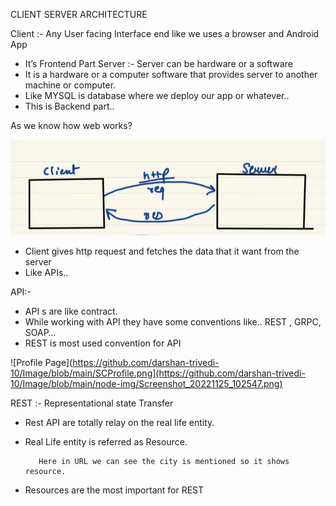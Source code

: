 CLIENT SERVER ARCHITECTURE

Client :- Any User facing Interface end like we uses a browser and Android App 
-	It’s Frontend Part
Server :- Server can be hardware or a software
-	It is a hardware or a computer software that provides server to another machine or computer.
-	Like MYSQL is database where we deploy our app or whatever..
-	This is Backend part..

 

As we know how web works?

![Profile Page](https://github.com/darshan-trivedi-10/Image/blob/main/node-img/Screenshot_20221126_010017.png)

-	Client gives http request and fetches the data that it want from the server
-	Like APIs..


API:-

-	API s are like contract. 
-	While working with API they have some conventions like.. REST , GRPC, SOAP…
-	REST is most used convention for API

![Profile Page](https://github.com/darshan-trivedi-10/Image/blob/main/SCProfile.png](https://github.com/darshan-trivedi-10/Image/blob/main/node-img/Screenshot_20221125_102547.png)

REST  :-  Representational state Transfer
-	Rest API are totally relay on the real life entity.
-	Real Life entity is referred as  Resource.
 
           Here in URL we can see the city is mentioned so it shows resource.
-	Resources are the most important for REST
